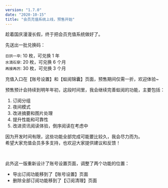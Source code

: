 ```yaml
---
version: "1.7.0"
date: "2020-10-15"
title: "会员充值系统上线，预售开始"
---
```


趁着国庆漫漫长假，终于把会员充值系统做好了。  

先送出一批兑换码：

`日拱一卒`: 10 枚，可兑换 1 年  
`水滴石穿`: 20 枚，可兑换 6 个月  
`再接再厉`: 30 枚，可兑换 3 个月  

充值入口在【账号设置】和【蚁阅锦囊】页面，预售期间仅需一折，欢迎体验~

预售预计会持续到明年年初，这段时间里，我会继续完善蚁阅的功能，主要包括：

1. 订阅分组
2. 夜间模式
3. 改进摘要和图片处理
4. 提升性能和可靠性
5. 改进资讯阅读体验，倒序阅读在考虑中

因为开发时间有限，这些功能全部完成可能要比较久，我会尽力而为。  
希望大家充值会员多多支持，也欢迎大家提供建议和反馈！

<br>

此外这一版重新设计了账号设置页面，调整了两个功能的位置：

- 导出订阅功能移到了【账号设置】页面
- 删除全部订阅功能移到了【订阅清理】页面
